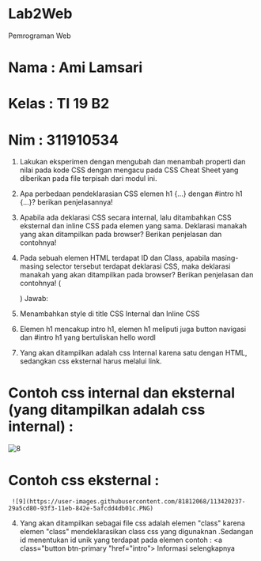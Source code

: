 # Lab2Web
Pemrograman Web
# Nama  : Ami Lamsari
# Kelas : TI 19 B2
# Nim   : 311910534
1. Lakukan eksperimen dengan mengubah dan menambah properti dan nilai pada kode CSS dengan mengacu pada CSS Cheat Sheet yang diberikan pada file terpisah dari modul ini. 
2. Apa perbedaan pendeklarasian CSS elemen h1 {...} dengan #intro h1 {...}? berikan penjelasannya! 
3. Apabila ada deklarasi CSS secara internal, lalu ditambahkan CSS eksternal dan inline CSS pada elemen yang sama. Deklarasi manakah yang akan ditampilkan pada browser? Berikan penjelasan dan contohnya! 
4. Pada sebuah elemen HTML terdapat ID dan Class, apabila masing-masing selector tersebut terdapat deklarasi CSS, maka deklarasi manakah yang akan ditampilkan pada browser? Berikan penjelasan dan contohnya!  ( <p id="paragraf-1" class="text-paragraf"> ) 
Jawab:
  
1. Menambahkan style di title CSS Internal dan Inline CSS
2. Elemen h1 mencakup intro h1, elemen h1 meliputi juga button navigasi dan #intro h1 yang bertuliskan hello wordl 
3. Yang akan ditampilkan adalah css Internal karena satu dengan HTML, sedangkan css eksternal harus melalui link. 
# Contoh css internal dan eksternal (yang ditampilkan adalah css internal) :
   ![8](https://user-images.githubusercontent.com/81812068/113420226-2579b000-93f3-11eb-86eb-78120cdb6d04.PNG)
# Contoh css eksternal :
	 ![9](https://user-images.githubusercontent.com/81812068/113420237-29a5cd80-93f3-11eb-842e-5afcdd4db01c.PNG)
4. Yang akan ditampilkan sebagai file css adalah elemen "class" karena elemen "class" mendeklarasikan class css yang digunaknan .Sedangan id menentukan id unik yang terdapat pada elemen contoh : <a class="button btn-primary "href="intro"> Informasi selengkapnya
